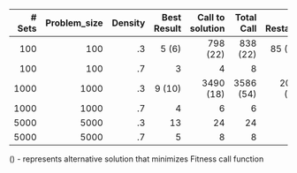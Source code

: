 |# Sets |Problem_size|Density|Best Result|Call to solution|Total Call| # Restart| # Steps
|-----------: |-----------: |-----------: |-----------: |-----------: |-----------: |-----------: |-----------: |
|100 |100 |.3 |5 (6)|798 (22) |838 (22)|85 (2)|4 (5)|
|100 |100 |.7 |3 |4 |8 |2 |2 |
|1000 |1000 |.3 |9 (10) |3490 (18) |3586 (54) |200 (3) |10 (9)|
|1000 |1000 |.7 |4 |6 |6 |1 |8|
|5000 |5000 |.3 |13 |24 |24 |1 |15|
|5000 |5000 |.7 |5 |8 |8 |1 |15|


() - represents alternative solution that minimizes Fitness call function

